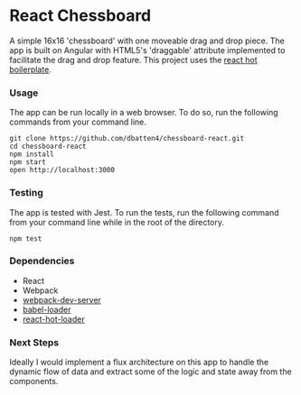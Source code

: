 React Chessboard
=====================

A simple 16x16 'chessboard' with one moveable drag and drop piece. The app is
built on Angular with HTML5's 'draggable' attribute implemented to facilitate
the drag and drop feature. This project uses the [react hot
boilerplate](https://github.com/gaearon/react-hot-boilerplate).

### Usage

The app can be run locally in a web browser. To do so, run the following
commands from your command line.

```
git clone https://github.com/dbatten4/chessboard-react.git
cd chessboard-react
npm install
npm start
open http://localhost:3000
```
### Testing

The app is tested with Jest. To run the tests, run the following command from
your command line while in the root of the directory.
```
npm test
```

### Dependencies

* React
* Webpack
* [webpack-dev-server](https://github.com/webpack/webpack-dev-server)
* [babel-loader](https://github.com/babel/babel-loader)
* [react-hot-loader](https://github.com/gaearon/react-hot-loader)

### Next Steps

Ideally I would implement a flux architecture on this app to handle the dynamic
flow of data and extract some of the logic and state away from the components.
